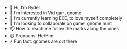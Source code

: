 - 👋 Hi, I’m Ryder
- 👀 I’m interested in Vid gam, gnome
- 🌱 I’m currently learning ECE, to love myself completely
- 💞️ I’m looking to collaborate on game, gnome hunt
- 📫 How to reach me follow the marks along the pines
- 😄 Pronouns: He/Him
- ⚡ Fun fact: gnomes are out there

<!---
ryderjbt/ryderjbt is a ✨ special ✨ repository because its `README.md` (this file) appears on your GitHub profile.
You can click the Preview link to take a look at your changes.
--->
